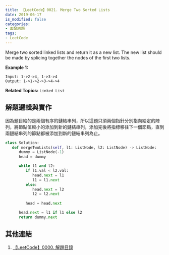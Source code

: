 ```yaml
---
title: 【LeetCode】0021. Merge Two Sorted Lists
date: 2019-06-17
is_modified: false
categories:
- 面試刷題
tags:
- LeetCode
--- 
```


Merge two sorted linked lists and return it as a new list. The new list should be made by splicing together the nodes of the first two lists.

<!--more-->
<p class="paragraph-spacing"></p>

**Example 1:**
```
Input: 1->2->4, 1->3->4
Output: 1->1->2->3->4->4
```

<p class="paragraph-spacing"></p>

**Related Topics:** `Linked List`



## 解題邏輯與實作
因為題目給的是兩個有序的鏈結串列，所以這題只須兩個指針分別指向給定的陣列，將節點值較小的添加到新的鏈結串列，添加完後將指標移往下一個節點，直到兩鏈結串列的節點都被添加到新的鏈結串列為止。


```python
class Solution:
   def mergeTwoLists(self, l1: ListNode, l2: ListNode) -> ListNode:
      dummy = ListNode(-1)
      head = dummy

      while l1 and l2:
         if l1.val < l2.val:
            head.next = l1
            l1 = l1.next      
         else:
            head.next = l2
            l2 = l2.next
            
         head = head.next

      head.next = l1 if l1 else l2
      return dummy.next
```



## 其他連結
1. [【LeetCode】0000. 解題目錄](/LeetCode-0000-Contents/)